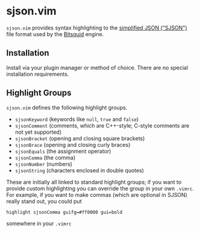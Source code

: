 # sjson.vim

`sjson.vim` provides syntax highlighting to the [simplified JSON ("SJSON")](http://www.bitsquid.se/files/resource_management.html#Simplified%20JSON)
file format used by the [Bitsquid](http://bitsquid.se) engine.

## Installation

Install via your plugin manager or method of choice. There are no special installation requirements.

## Highlight Groups

`sjson.vim` defines the following highlight groups.

 - `sjsonKeyword` (keywords like `null`, `true` and `false`)
 - `sjsonComment` (comments, which are C++-style; C-style comments are not yet supported)
 - `sjsonBracket` (opening and closing square brackets)
 - `sjsonBrace` (opening and closing curly braces)
 - `sjsonEquals` (the assignment operator)
 - `sjsonComma` (the comma)
 - `sjsonNumber` (numbers)
 - `sjsonString` (characters enclosed in double quotes)

These are initially all linked to standard highlight groups; if you want to provide custom
highlighting you can override the group in your own `.vimrc`. For example, if you want to
make commas (which are optional in SJSON) really stand out, you could put

    highlight sjsonComma guifg=#ff0000 gui=bold

somewhere in your `.vimrc`
